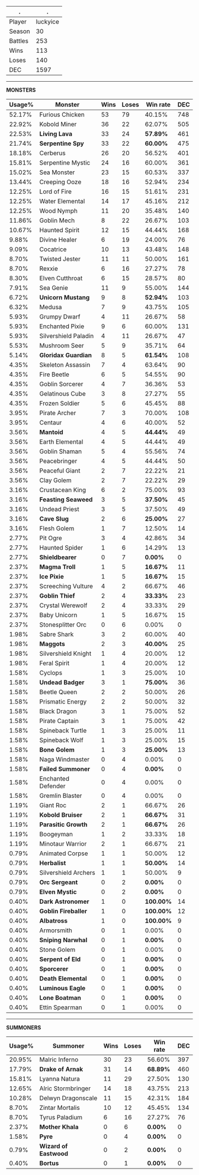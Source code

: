 .|.
|-|-
Player|luckyice
Season|30
Battles|253
Wins|113
Loses|140
DEC|1597

---
**MONSTERS**

Usage%|Monster|Wins|Loses|Win rate|DEC|
-|-|-|-|-|-|
52.17%|Furious Chicken|53|79|40.15%|748|
22.92%|Kobold Miner|36|22|62.07%|505|
22.53%|**Living Lava**|33|24|**57.89%**|461|
21.74%|**Serpentine Spy**|33|22|**60.00%**|475|
18.18%|Cerberus|26|20|56.52%|401|
15.81%|Serpentine Mystic|24|16|60.00%|361|
15.02%|Sea Monster|23|15|60.53%|337|
13.44%|Creeping Ooze|18|16|52.94%|234|
12.25%|Lord of Fire|16|15|51.61%|231|
12.25%|Water Elemental|14|17|45.16%|212|
12.25%|Wood Nymph|11|20|35.48%|140|
11.86%|Goblin Mech|8|22|26.67%|103|
10.67%|Haunted Spirit|12|15|44.44%|168|
9.88%|Divine Healer|6|19|24.00%|76|
9.09%|Cocatrice|10|13|43.48%|148|
8.70%|Twisted Jester|11|11|50.00%|161|
8.70%|Rexxie|6|16|27.27%|78|
8.30%|Elven Cutthroat|6|15|28.57%|80|
7.91%|Sea Genie|11|9|55.00%|144|
6.72%|**Unicorn Mustang**|9|8|**52.94%**|103|
6.32%|Medusa|7|9|43.75%|105|
5.93%|Grumpy Dwarf|4|11|26.67%|58|
5.93%|Enchanted Pixie|9|6|60.00%|131|
5.93%|Silvershield Paladin|4|11|26.67%|47|
5.53%|Mushroom Seer|5|9|35.71%|64|
5.14%|**Gloridax Guardian**|8|5|**61.54%**|108|
4.35%|Skeleton Assassin|7|4|63.64%|90|
4.35%|Fire Beetle|6|5|54.55%|90|
4.35%|Goblin Sorcerer|4|7|36.36%|53|
4.35%|Gelatinous Cube|3|8|27.27%|55|
4.35%|Frozen Soldier|5|6|45.45%|88|
3.95%|Pirate Archer|7|3|70.00%|108|
3.95%|Centaur|4|6|40.00%|52|
3.56%|**Mantoid**|4|5|**44.44%**|49|
3.56%|Earth Elemental|4|5|44.44%|49|
3.56%|Goblin Shaman|5|4|55.56%|74|
3.56%|Peacebringer|4|5|44.44%|50|
3.56%|Peaceful Giant|2|7|22.22%|21|
3.56%|Clay Golem|2|7|22.22%|29|
3.16%|Crustacean King|6|2|75.00%|93|
3.16%|**Feasting Seaweed**|3|5|**37.50%**|45|
3.16%|Undead Priest|3|5|37.50%|49|
3.16%|**Cave Slug**|2|6|**25.00%**|27|
3.16%|Flesh Golem|1|7|12.50%|14|
2.77%|Pit Ogre|3|4|42.86%|34|
2.77%|Haunted Spider|1|6|14.29%|13|
2.77%|**Shieldbearer**|0|7|**0.00%**|0|
2.37%|**Magma Troll**|1|5|**16.67%**|11|
2.37%|**Ice Pixie**|1|5|**16.67%**|15|
2.37%|Screeching Vulture|4|2|66.67%|46|
2.37%|**Goblin Thief**|2|4|**33.33%**|23|
2.37%|Crystal Werewolf|2|4|33.33%|29|
2.37%|Baby Unicorn|1|5|16.67%|15|
2.37%|Stonesplitter Orc|0|6|0.00%|0|
1.98%|Sabre Shark|3|2|60.00%|40|
1.98%|**Maggots**|2|3|**40.00%**|25|
1.98%|Silvershield Knight|1|4|20.00%|12|
1.98%|Feral Spirit|1|4|20.00%|12|
1.58%|Cyclops|1|3|25.00%|10|
1.58%|**Undead Badger**|3|1|**75.00%**|36|
1.58%|Beetle Queen|2|2|50.00%|26|
1.58%|Prismatic Energy|2|2|50.00%|32|
1.58%|Black Dragon|3|1|75.00%|52|
1.58%|Pirate Captain|3|1|75.00%|42|
1.58%|Spineback Turtle|1|3|25.00%|11|
1.58%|Spineback Wolf|1|3|25.00%|15|
1.58%|**Bone Golem**|1|3|**25.00%**|13|
1.58%|Naga Windmaster|0|4|0.00%|0|
1.58%|**Failed Summoner**|0|4|**0.00%**|0|
1.58%|Enchanted Defender|0|4|0.00%|0|
1.58%|Gremlin Blaster|0|4|0.00%|0|
1.19%|Giant Roc|2|1|66.67%|26|
1.19%|**Kobold Bruiser**|2|1|**66.67%**|31|
1.19%|**Parasitic Growth**|2|1|**66.67%**|26|
1.19%|Boogeyman|1|2|33.33%|18|
1.19%|Minotaur Warrior|2|1|66.67%|21|
0.79%|Animated Corpse|1|1|50.00%|12|
0.79%|**Herbalist**|1|1|**50.00%**|14|
0.79%|Silvershield Archers|1|1|50.00%|9|
0.79%|**Orc Sergeant**|0|2|**0.00%**|0|
0.79%|**Elven Mystic**|0|2|**0.00%**|0|
0.40%|**Dark Astronomer**|1|0|**100.00%**|14|
0.40%|**Goblin Fireballer**|1|0|**100.00%**|12|
0.40%|**Albatross**|1|0|**100.00%**|9|
0.40%|Armorsmith|0|1|0.00%|0|
0.40%|**Sniping Narwhal**|0|1|**0.00%**|0|
0.40%|Stone Golem|0|1|0.00%|0|
0.40%|**Serpent of Eld**|0|1|**0.00%**|0|
0.40%|**Sporcerer**|0|1|**0.00%**|0|
0.40%|**Death Elemental**|0|1|**0.00%**|0|
0.40%|**Luminous Eagle**|0|1|**0.00%**|0|
0.40%|**Lone Boatman**|0|1|**0.00%**|0|
0.40%|Ettin Spearman|0|1|0.00%|0|

---
**SUMMONERS**

Usage%|Summoner|Wins|Loses|Win rate|DEC|
-|-|-|-|-|-|
20.95%|Malric Inferno|30|23|56.60%|397|
17.79%|**Drake of Arnak**|31|14|**68.89%**|460|
15.81%|Lyanna Natura|11|29|27.50%|130|
12.65%|Alric Stormbringer|14|18|43.75%|213|
10.28%|Delwyn Dragonscale|11|15|42.31%|184|
8.70%|Zintar Mortalis|10|12|45.45%|134|
8.70%|Tyrus Paladium|6|16|27.27%|76|
2.37%|**Mother Khala**|0|6|**0.00%**|0|
1.58%|**Pyre**|0|4|**0.00%**|0|
0.79%|**Wizard of Eastwood**|0|2|**0.00%**|0|
0.40%|**Bortus**|0|1|**0.00%**|0|
